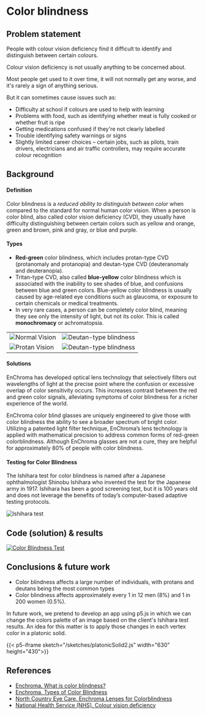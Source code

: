 # **Color blindness**

## **Problem statement**

People with colour vision deficiency find it difficult to identify and distinguish between certain colours.

Colour vision deficiency is not usually anything to be concerned about.

Most people get used to it over time, it will not normally get any worse, and it's rarely a sign of anything serious.

But it can sometimes cause issues such as:

- Difficulty at school if colours are used to help with learning
- Problems with food, such as identifying whether meat is fully cooked or whether fruit is ripe
- Getting medications confused if they're not clearly labelled
- Trouble identifying safety warnings or signs
- Slightly limited career choices – certain jobs, such as pilots, train drivers, electricians and air traffic controllers, may require accurate colour recognition

## **Background**

#### **Definition**

Color blindness is a *reduced ability to distinguish between color* when compared to the standard for normal human color vision. When a person is color blind, also called color vision deficiency (CVD), they usually have difficulty distinguishing between certain colors such as yellow and orange, green and brown, pink and gray, or blue and purple.

#### **Types**

- **Red-green** color blindness, which includes protan-type CVD (protanomaly and protanopia) and deutan-type CVD (deuteranomaly and deuteranopia).
- Tritan-type CVD, also called **blue-yellow** color blindness which is associated with the inability to see shades of blue, and confusions between blue and green colors. Blue-yellow color blindness is usually caused by age-related eye conditions such as glaucoma, or exposure to certain chemicals or medical treatments. 
- In very rare cases, a person can be completely color blind, meaning they see only the intensity of light, but not its color. This is called **monochromacy** or achromatopsia.
  
<table>
<tr>
<td><img src="../../shortcodes/resources/images/normalVision.jpg" alt="Normal Vision"/></td>
<td><img src="../../shortcodes/resources/images/deutanBlindness.jpg" alt="Deutan-type blindness"/></td>
</tr>
<tr>
<td><img src="../../shortcodes/resources/images/protanBlindness.jpg" alt="Protan Vision"/></td>
<td><img src="../../shortcodes/resources/images/monochromacyBlindness.jpg" alt="Deutan-type blindness"/></td>
</tr>
</table>

#### **Solutions**

EnChroma has developed optical lens technology that selectively filters out wavelengths of light at the precise point where the confusion or excessive overlap of color sensitivity occurs. This increases contrast between the red and green color signals, alleviating symptoms of color blindness for a richer experience of the world. 

EnChroma color blind glasses are uniquely engineered to give those with color blindness the ability to see a broader spectrum of bright color. Utilizing a patented light filter technique, EnChroma’s lens technology is applied with mathematical precision to address common forms of red-green colorblindness. Although EnChroma glasses are not a cure, they are helpful for approximately 80% of people with color blindness.

#### **Testing for Color Blindness**

The Ishihara test for color blindness is named after a Japanese ophthalmologist Shinobu Ishihara who invented the test for the Japanese army in 1917. Ishihara has been a good screening test, but it is 100 years old and does not leverage the benefits of today’s computer-based adaptive testing protocols.

<img src="../../shortcodes/resources/images/ishihara_test.png" alt="Ishihara test"/>

## **Code (solution) & results**

<!-- [Color Blindness Test](https://colab.research.google.com/drive/14nd0uXf72M-mwj_aK54YkWyB1rQZBjXv) -->
[![Color Blindness Test](https://colab.research.google.com/assets/colab-badge.svg)](https://colab.research.google.com/drive/14nd0uXf72M-mwj_aK54YkWyB1rQZBjXv)

## **Conclusions & future work**

- Color blindness affects a large number of individuals, with protans and deutans being the most common types
- Color blindness affects approximately every 1 in 12 men (8%) and 1 in 200 women (0.5%).

In future work, we pretend to develop an app using p5.js in which we can change the colors palette of an image based on the client's Ishihara test results. An idea for this matter is to apply those changes in each vertex color in a platonic solid.

{{< p5-iframe sketch="/sketches/platonicSolid2.js" width="630" height="430">}}


## **References**

- [Enchroma. What is color blindness?](https://enchroma.com/pages/what-is-color-blindness)
- [Enchroma. Types of Color Blindness](https://enchroma.com/pages/types-of-color-blindness)
- [North Country Eye Care. Enchroma Lenses for Colorblindness](https://www.northcountryeyecare.com/eyeglasses/enchroma-lenses-for-colorblindness/)
- [National Health Service (NHS). Colour vision deficiency](https://www.nhs.uk/conditions/colour-vision-deficiency/)

<!-- {{< p5-iframe sketch="/sketches/ishiharaTest.js" width="630" height="430">}} -->